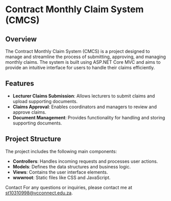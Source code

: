 # Contract Monthly Claim System (CMCS)

## Overview

The Contract Monthly Claim System (CMCS) is a project designed to manage and streamline the process of submitting, approving, and managing monthly claims. The system is built using ASP.NET Core MVC and aims to provide an intuitive interface for users to handle their claims efficiently.

## Features

- **Lecturer Claims Submission**: Allows lecturers to submit claims and upload supporting documents.
- **Claims Approval**: Enables coordinators and managers to review and approve claims.
- **Document Management**: Provides functionality for handling and storing supporting documents.

## Project Structure

The project includes the following main components:

- **Controllers**: Handles incoming requests and processes user actions.
- **Models**: Defines the data structures and business logic.
- **Views**: Contains the user interface elements.
- **wwwroot**: Static files like CSS and JavaScript.

Contact
For any questions or inquiries, please contact me at st10310998@vcconnect.edu.za.
